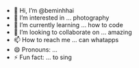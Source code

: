 - 👋 Hi, I’m @beminhhai
- 👀 I’m interested in ... photography
- 🌱 I’m currently learning ... how to code
- 💞️ I’m looking to collaborate on ... amazing 
- 📫 How to reach me ... can whatapps
- 😄 Pronouns: ...
- ⚡ Fun fact: ... to sing

<!---
beminhhai/beminhhai is a ✨ special ✨ repository because its `README.md` (this file) appears on your GitHub profile.
You can click the Preview link to take a look at your changes.
--->
